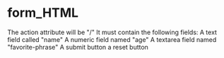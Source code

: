 # form_HTML
 The action attribute will be "/"          It must contain the following fields:              A text field called "name"              A numeric field named "age"              A textarea field named "favorite-phrase"              A submit button              a reset button
